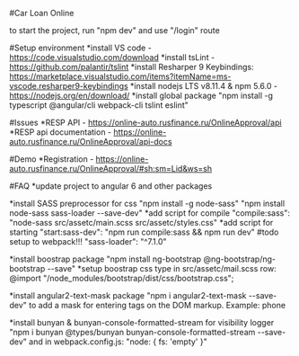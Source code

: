 #Car Loan Online

to start the project, run "npm dev" and use "/login" route

#Setup environment
*install VS code - https://code.visualstudio.com/download
*install tsLint - https://github.com/palantir/tslint
*install Resharper 9 Keybindings: https://marketplace.visualstudio.com/items?itemName=ms-vscode.resharper9-keybindings
*install nodejs LTS v8.11.4 & npm 5.6.0 - https://nodejs.org/en/download/
*install global package "npm install -g typescript @angular/cli webpack-cli tslint eslint"

#Issues
*RESP API - https://online-auto.rusfinance.ru/OnlineApproval/api
*RESP api documentation - https://online-auto.rusfinance.ru/OnlineApproval/api-docs

#Demo
*Registration - https://online-auto.rusfinance.ru/OnlineApproval/#sh:sm=Lid&ws=sh

#FAQ
*update project to angular 6 and other packages

*install SASS preprocessor for css "npm install -g node-sass" "npm install node-sass sass-loader --save-dev"
*add script for compile "compile:sass": "node-sass src/assetc/main.scss src/assetc/styles.css"
*add script for starting "start:sass-dev": "npm run compile:sass && npm run dev"
#todo setup to webpack!!! "sass-loader": "^7.1.0"

*install boostrap package "npm install ng-bootstrap @ng-bootstrap/ng-bootstrap --save"
*setup boostrap css type in src/assetc/mail.scss row: @import "/node_modules/bootstrap/dist/css/bootstrap.css";

*install angular2-text-mask package "npm i angular2-text-mask --save-dev" to add a mask for entering tags on the DOM markup. Example: phone

*install bunyan & bunyan-console-formatted-stream for visibility logger "npm i bunyan @types/bunyan bunyan-console-formatted-stream --save-dev" and in webpack.config.js:  "node: { fs: 'empty' }"